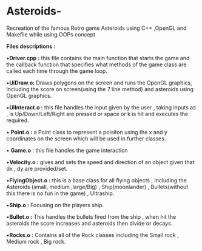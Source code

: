 # Asteroids-
Recreation of the famous Retro game Asteroids using C++ ,OpenGL and Makefile while using OOPs concept

**Files descriptions :**

•**Driver.cpp :** this file contains the main function that starts the game and the callback function that specifies what methods of the game class are called each time through the game loop.

•**UiDraw.o:** Draws polygons on the screen and runs the OpenGL graphics, Including the score on screen(using the 7 line method) and asteroids using OpenGL graphics.

•**UiInteract.o :** this file handles the input given by the user , taking inputs as , is Up/Down/Left/Right are pressed or space or k is hit and executes the required.

• **Point.o :** a Point class to represent a poisiton using the x and y coordinates on the screen which will be used in further classes.

• **Game.o** : this file handles the game interaction

•**Velocity.o :** gives and sets the speed and direction of an object given that dx , dy are provided/set.

•**FlyingObject.o :** this is a base class for all flying objects , Including the Asteroids (small, medium ,large/Big) , Ship(moonlander) , Bullets(without this there is no fun in the game) , Ultraship.

•**Ship.o :** Focusing on the players ship.

•**Bullet.o :** This handles the bullets fired from the ship , when hit the asteroids the score increases and asteroids then divide or decays.

•**Rocks.o :** Contains all of the Rock classes including the Small rock , Medium rock , Big rock.
